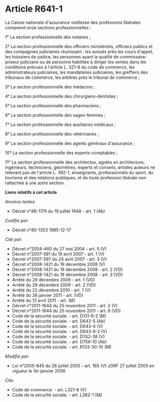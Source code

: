 # Article R641-1

La Caisse nationale d'assurance vieillesse des professions libérales comprend onze sections professionnelles :

1° La section professionnelle des notaires ;

2° La section professionnelle des officiers ministériels, officiers publics et des compagnies judiciaires réunissant : les
avoués près les cours d'appel, les huissiers de justice, les personnes ayant la qualité de commissaire-priseur judiciaire ou
de personne habilitée à diriger les ventes dans les conditions prévues à l'article L. 321-8 du code de commerce, les
administrateurs judiciaires, les mandataires judiciaires, les greffiers des tribunaux de commerce, les arbitres près le
tribunal de commerce ;

3° La section professionnelle des médecins ;

4° La section professionnelle des chirurgiens-dentistes ;

5° La section professionnelle des pharmaciens ;

6° La section professionnelle des sages-femmes ;

7° La section professionnelle des auxiliaires médicaux ;

8° La section professionnelle des vétérinaires ;

9° La section professionnelle des agents généraux d'assurance ;

10° La section professionnelle des experts-comptables ;

11° La section professionnelle des architectes, agréés en architecture, ingénieurs, techniciens, géomètres, experts et
conseils, artistes auteurs ne relevant pas de l'article L. 382-1, enseignants, professionnels du sport, du tourisme et des
relations publiques, et de toute profession libérale non rattachée à une autre section.

**Liens relatifs à cet article**

_Anciens textes_:

  - Décret n°48-1179 du 19 juillet 1948 - art. 1 (Ab)

_Codifié par_:

  - Décret n°85-1353 1985-12-17

_Cité par_:

  - Décret n°2004-460 du 27 mai 2004 - art. 5 (V)
  - Décret n°2007-581 du 19 avril 2007 - art. 1 (V)
  - Décret n°2007-597 du 24 avril 2007 - art. 3 (V)
  - Décret n°2008-1421 du 19 décembre 2008 (V)
  - Décret n°2008-1421 du 19 décembre 2008 - art. 2 (VD)
  - Décret n°2008-1421 du 19 décembre 2008 - art. 3 (VD)
  - Arrêté du 29 décembre 2009 - art. 1 (VD)
  - Arrêté du 29 décembre 2009 - art. 2 (VD)
  - Arrêté du 22 décembre 2010 - art. 1 (V)
  - Arrêté du 26 janvier 2011 - art. (VD)
  - Arrêté du 13 avril 2011 - art. (M)
  - Décret n°2011-1644 du 25 novembre 2011 - art. 2 (V)
  - Décret n°2011-1644 du 25 novembre 2011 - art. 6 (VD)
  - Code de la sécurité sociale. - art. D131-6-2 (M)
  - Code de la sécurité sociale. - art. D642-5 (Ab)
  - Code de la sécurité sociale. - art. D643-4 (V)
  - Code de la sécurité sociale. - art. D643-9-2 (V)
  - Code de la sécurité sociale. - art. D742-38 (V)
  - Code de la sécurité sociale. - art. D756-10 (Ab)
  - Code de la sécurité sociale. - art. R133-30-10 (M)

_Modifié par_:

  - Loi n°2005-845 du 26 juillet 2005 - art. 165 (V) JORF 27 juillet 2005 en vigueur le 1er janvier 2006

_Cite_:

  - Code de commerce. - art. L321-8 (V)
  - Code de la sécurité sociale. - art. L382-1 (M)
